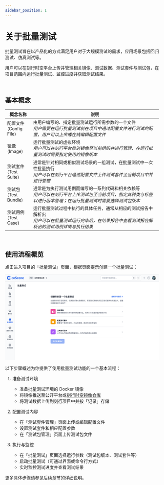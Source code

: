 ```yaml
---
sidebar_position: 1
---
```


# 关于批量测试

批量测试旨在以产品化的方式满足用户对于大规模测试的需求，应用场景包括回归测试、仿真测试等。

用户可以在刻行时空平台上传并管理相关镜像、测试数据、测试套件与测试包，在项目范围内运行批量测试、监控进度并获取测试结果。

<br />

## 基本概念

| 概念名称                    | 说明                                                                                                                                                                 |
| --------------------------- | -------------------------------------------------------------------------------------------------------------------------------------------------------------------- |
| 配置文件<br />(Config File) | 由用户编写的、指定批量测试运行所需参数的一个文件<br />_用户需要在运行批量测试前在项目中通过配置文件进行测试的配置，用户可以上传或在线编辑配置文件_                   |
| 镜像<br />(Image)           | 运行批量测试的虚拟环境<br />_用户可以在刻行平台推送镜像至当前组织并进行管理，在运行批量测试时需要指定使用的镜像版本_                                                 |
| 测试套件<br />(Test Suite)  | 通常是针对相同或相似测试场景的一组测试，在批量测试中一次性批量执行<br />_用户可以在刻行平台通过配置文件上传测试套件至当前项目中并进行管理_                           |
| 测试包<br />(Test Bundle)   | 通常是为执行测试用例而编写的一系列代码和相关依赖等<br />_用户可以在刻行平台上传测试包至当前项目，指定其种类与标签以进行版本管理；在运行批量测试时需要选择测试包版本_ |
| 测试用例<br />(Test Case)   | 运行批量测试过程中执行的具体任务，通常从相应的测试报告中解析出<br />_用户可以在批量测试运行完毕后，在结果报告中查看测试报告解析出的测试用例详情与执行结果_           |

<br />

## 使用流程概览

点击进入项目的「批量测试」页面，根据页面提示创建一个批量测试：

![regression](./img/4-8-regression-intro.png)

以下步骤概述为你提供了使用批量测试功能的一个基本流程：

1. 准备测试环境

   - 准备批量测试环境的 Docker 镜像
   - 将镜像推送至公开平台或[刻行时空镜像仓库](../../image/3-push-image.md)
   - 将测试数据上传到刻行项目中并按「记录」存储

2. 配置测试内容

   - 在「测试套件管理」页面上传或编辑配置文件
   - 设置测试套件和相应配置参数
   - 在「测试包管理」页面上传测试包文件

3. 执行与监控
   - 在「批量测试」页面选择运行参数（测试包版本、测试套件等）
   - 启动批量测试（可通过界面或命令行方式）
   - 实时监控测试进度并查看测试结果

更多具体步骤请参见后续章节的详细说明。
